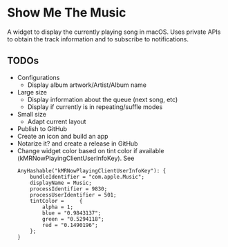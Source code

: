 #  Show Me The Music

A widget to display the currently playing song in macOS. Uses private APIs to obtain the track information and to subscribe to notifications.

## TODOs

* Configurations
    * Display album artwork/Artist/Album name
* Large size
    * Display information about the queue (next song, etc)
    * Display if currently is in repeating/suffle modes
* Small size
    * Adapt current layout
* Publish to GitHub
* Create an icon and build an app
* Notarize it? and create a release in GitHub
* Change widget color based on tint color if available (kMRNowPlayingClientUserInfoKey). See
    ```
    AnyHashable("kMRNowPlayingClientUserInfoKey"): {
        bundleIdentifier = "com.apple.Music";
        displayName = Music;
        processIdentifier = 9830;
        processUserIdentifier = 501;
        tintColor =     {
            alpha = 1;
            blue = "0.9843137";
            green = "0.5294118";
            red = "0.1490196";
        };
    }
    ```

